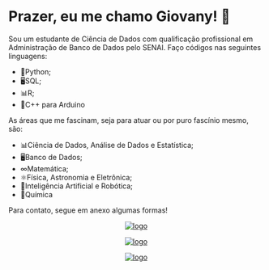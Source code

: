 # Prazer, eu me chamo Giovany! 👋

Sou um estudante de Ciência de Dados com qualificação profissional em Administração de Banco de Dados pelo SENAI. Faço códigos nas seguintes linguagens:
- 🐍Python;
- 🖥SQL;
- 📊R;
- 🤖C++ para Arduino

As áreas que me fascinam, seja para atuar ou por puro fascínio mesmo, são:
- 📊Ciência de Dados, Análise de Dados e Estatística;
- 🖥Banco de Dados;
- ∞Matemática;
- ⚛Física, Astronomia e Eletrônica;
- 🤖Inteligência Artificial e Robótica;
- 🧪Química


Para contato, segue em anexo algumas formas!

<div align= center>

[![logo](https://cdn-icons-png.flaticon.com/256/174/174857.png)](https://br.linkedin.com/in/giovanyrezende)

[![logo](https://logospng.org/download/gmail/logo-gmail-256.png)](mailto:giovanyrmedeiros@gmail.com)

[![logo](https://upload.wikimedia.org/wikipedia/commons/8/82/Instagram_image.png)](https://www.instagram.com/giovanyr_medeiros/)

</div>
